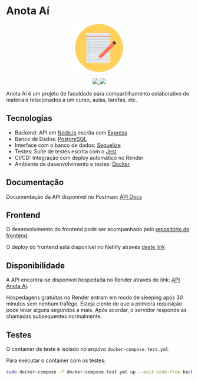 # Anota Aí

<p align="center">
    <img src="/docs/icon.png" height="130">
</p>

<p align="center">
    <a href="https://github.com/anota-ai-io/backend/actions/workflows/docker-image.yml"  target="_blank">
      <img src="https://github.com/anota-ai-io/backend/actions/workflows/docker-image.yml/badge.svg" />
    </a>
    <a href="https://documenter.getpostman.com/view/19545370/UVyxRZXu" target="_blank">
      <img src="https://img.shields.io/badge/Docs-Postman-f39f37" />
    </a>
</p>

Anota Aí é um projeto de faculdade para compartilhamento colaborativo de materiais relacionados a um curso, aulas, tarefas, etc.

## Tecnologias

- Backend: API em [Node.js](https://nodejs.org/en/) escrita com [Express](https://expressjs.com/pt-br/)
- Banco de Dados: [PostgreSQL](https://www.postgresql.org/)
- Interface com o banco de dados: [Sequelize](https://sequelize.org/)
- Testes: Suíte de testes escrita com o [Jest](https://jestjs.io/pt-BR/)
- CI/CD: Integração com deploy automático no Render
- Ambiente de desenvolvimento e testes: [Docker](https://www.docker.com/)

## Documentação

Documentação da API disponível no Postman: [API Docs](https://documenter.getpostman.com/view/19545370/UVyxRZXu)

## Frontend

O desenvolvimento do frontend pode ser acompanhado pelo [repositório de frontend](https://github.com/anota-ai-io/frontend).

O deploy do frontend está disponível no Netlify através [deste link](https://anotaai.netlify.app)

## Disponibilidade

A API encontra-se disponível hospedada no Render através do link: [API Anota Aí](https://anotaai.onrender.com).

Hospedagens gratuitas no Render entram em modo de sleeping após 30 minutos sem nenhum trafégo. Esteja ciente de que a primeira requisição pode levar alguns segundos a mais. Após acordar, o servidor responde as chamadas subsequentes normalmente.

## Testes

O container de teste é isolado no arquivo `docker-compose.test.yml`.

Para executar o container com os testes:

```bash
sudo docker-compose -f docker-compose.test.yml up --exit-code-from backend --build

```
